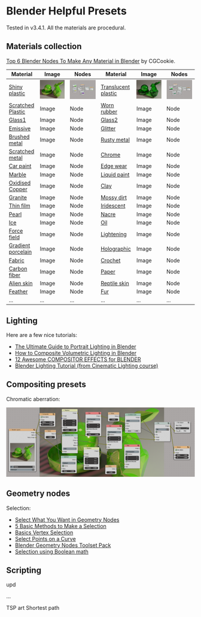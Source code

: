 # Blender Helpful Presets

Tested in v3.4.1. All the materials are procedural.

## Materials collection

[Top 6 Blender Nodes To Make Any Material in Blender](https://www.youtube.com/watch?v=yffWd4kI51Q&ab_channel=CGCookie) by CGCookie.

| Material  | Image | Nodes  | Material | Image | Nodes |
| ------------- | ------------- | ------------- | ------------- | ------------- | ------------- |
| [Shiny plastic](https://www.youtube.com/watch?v=vJZsTG2bUF4&ab_channel=blenderian)  | <img src="materials/shiny_plastic.png"/> | <img src="materials/shiny_plastic_nodes.png"/> | [Translucent plastic](https://www.youtube.com/watch?v=vJZsTG2bUF4&ab_channel=blenderian)  | <img src="materials/translucent_plastic.png"/>  | <img src="materials/translucent_plastic_nodes.png"/> |
| [Scratched Plastic](https://www.youtube.com/watch?v=l0whu3494_c&ab_channel=RyanKingArt)  | Image  | Node  | [Worn rubber](https://www.youtube.com/watch?v=bseCQqzT-b8&ab_channel=blenderbitesize)  | Image  | Node  |
| [Glass1](https://www.youtube.com/watch?v=bIL1bvCwzlQ&ab_channel=NazariyD)  | Image  | Node  | [Glass2](https://www.youtube.com/watch?v=Upt8JaqtVxg&ab_channel=atti)  | Image  | Node  |
| [Emissive](https://www.youtube.com/watch?v=Z3uCdffFq4E&ab_channel=Ducky3D) | Image  | Node  | [Glitter](https://www.youtube.com/watch?v=tUJ8m2WEvnE&ab_channel=Farrukh3D) | Image  | Node  |
| [Brushed metal](https://www.youtube.com/watch?v=bCgPjfSSN50&ab_channel=RyanKingArt)  | Image  | Node  | [Rusty metal](https://www.youtube.com/watch?v=wg2OKSiHng0&ab_channel=CGKrab)  | Image  | Node  |
| [Scratched metal](https://www.youtube.com/watch?v=qMCuDjXjsZ0&ab_channel=RyanKingArt)  | Image  | Node  | [Chrome](https://www.youtube.com/watch?v=4nOZ_Ivy17Q&ab_channel=NazariyD)  | Image  | Node  |
| [Car paint](https://www.youtube.com/watch?v=KWoN_or89yE&ab_channel=RyanKingArt)  | Image  | Node  | [Edge wear](https://www.youtube.com/watch?v=VvifA9DKk5U&ab_channel=KylsonnBatista)  | Image  | Node  |
| [Marble](https://www.youtube.com/watch?v=wTzk9T06gdw&ab_channel=RyanKingArt)  | Image  | Node  | [Liquid paint](https://www.youtube.com/watch?v=A6PasPeE3KU&ab_channel=GTMDesigns)  | Image  | Node  |
| [Oxidised Copper](https://www.youtube.com/watch?v=WLjC43Xrqrc&ab_channel=PIXXO3D) | Image  | Node  | [Clay](https://www.youtube.com/watch?v=3KOF7ZnkWsQ&ab_channel=Smeaf)  | Image  | Node  |
| [Granite](https://www.youtube.com/watch?v=bPaZYBFE8dY&ab_channel=RyanKingArt)  | Image  | Node  | [Mossy dirt](https://www.youtube.com/watch?v=WAC_amUh__w&ab_channel=RyanKingArt)  | Image  | Node  |
| [Thin film](https://www.youtube.com/watch?v=8rYf_Gw_5Zw&ab_channel=AlbosX)  | Image  | Node  | [Iridescent](https://www.youtube.com/watch?v=pfqdbw5vWG0&ab_channel=KamilKrb)  | Image  | Node  |
| [Pearl](https://www.youtube.com/watch?v=8Yf1dWZiNrE&ab_channel=blenderbitesize)  | Image  | Node  | [Nacre](https://www.youtube.com/watch?v=DJuZBL4-dBc&ab_channel=thesparkofart)  | Image  | Node  |
| [Ice](https://www.youtube.com/watch?v=EUvNwscez-w&ab_channel=DefaultCube) | Image  | Node  | [Oil](https://www.youtube.com/watch?v=xcx_LfXuuX4&ab_channel=CartesianCaramel)  | Image  | Node  |
| [Force field](https://www.youtube.com/watch?v=_07ozkBhZwg&ab_channel=Lsienn3d)  | Image  | Node  | [Lightening](https://www.youtube.com/watch?v=fHcuDamtc98&ab_channel=Simon3D)  | Image  | Node  |
| [Gradient porcelain](https://www.youtube.com/watch?v=dGKNjsLylyc&ab_channel=blenderian)  | Image  | Node  | [Holographic](https://www.youtube.com/watch?v=Imwx_b-5OTw&ab_channel=SinaSinaie)  | Image  | Node  |
| [Fabric](https://www.youtube.com/watch?v=XBcT4V4FLdo&ab_channel=RyanKingArt)  | Image  | Node  | [Crochet](https://www.youtube.com/watch?v=Anb_ctbroS8&ab_channel=100drips)  | Image  | Node  |
| [Carbon fiber](https://www.youtube.com/watch?v=1qh2J4oQzy0&ab_channel=CGMasters)  | Image  | Node  | [Paper](https://www.youtube.com/watch?v=tL7rp4sOq5k&ab_channel=Interactiv)  | Image  | Node  |
| [Alien skin](https://www.youtube.com/watch?v=qa3QXnyWd_0&ab_channel=atti)  | Image  | Node  | [Reptile skin](https://www.youtube.com/watch?v=EsS0ulWckGM&ab_channel=Ducky3D)  | Image  | Node  |
| [Feather](https://www.youtube.com/watch?v=txs2QkoI4Oc&ab_channel=Nino)  | Image  | Node  | [Fur](https://www.youtube.com/watch?v=cdm-e6Z8Vww&ab_channel=atti) | Image  | Node  |
| ...  | ...  | ...  | ...  | ...  | ...  |





## Lighting

Here are a few nice tutorials:

- [The Ultimate Guide to Portrait Lighting in Blender](https://www.youtube.com/watch?v=kKXTU1EImF4&ab_channel=FlippedNormals)
- [How to Composite Volumetric Lighting in Blender](https://www.youtube.com/watch?v=yLtjJ_bMNew&ab_channel=blenderisms)
- [12 Awesome COMPOSITOR EFFECTS for BLENDER](https://www.youtube.com/watch?v=8x2qfWNHedM&ab_channel=TheCGEssentials)
- [Blender Lighting Tutorial (from Cinematic Lighting course)](https://www.youtube.com/watch?v=1lsuB-teZ0E&ab_channel=GlebAlexandrov)



## Compositing presets

Chromatic aberration:

<img src="compositing/compositing_chromatic_aberration.png"/>



## Geometry nodes

Selection:

- [Select What You Want in Geometry Nodes](https://www.youtube.com/watch?v=p4rwhifXNCw&ab_channel=Erindale)
- [5 Basic Methods to Make a Selection](https://www.youtube.com/watch?v=5uFIeEFoXO8&ab_channel=Retroshaper)
- [Basics Vertex Selection](https://www.youtube.com/watch?v=FXhj9jzfI_U&ab_channel=OpenClass)
- [Select Points on a Curve](https://www.youtube.com/watch?v=_QbT_jOi_7Q&ab_channel=Xan3D)
- [Blender Geometry Nodes Toolset Pack](https://www.youtube.com/watch?v=uwyaXLKYw4Y&ab_channel=higgsas)
- [Selection using Boolean math](https://www.youtube.com/watch?v=aDuVQWNzFTg&ab_channel=OpenClass)


## Scripting

upd

...

TSP art
Shortest path

